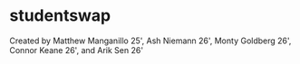 # studentswap
Created by Matthew Manganillo 25', Ash Niemann 26', Monty Goldberg 26', Connor Keane 26', and Arik Sen 26'
